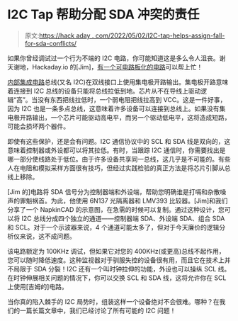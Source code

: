 # I2C Tap 帮助分配 SDA 冲突的责任

> 原文:[https://hack aday . com/2022/05/02/I2C-tap-helps-assign-fall-for-sda-conflicts/](https://hackaday.com/2022/05/02/i2c-tap-helps-assign-blame-for-sda-conflicts/)

如果你曾经调试过一个行为不端的 I2C 电路，你可能知道这是多么令人沮丧。谢天谢地，Hackaday.io 的[Jim]，[有一个可电路板化的电路](https://hackaday.io/project/185109-i2c-sda-master-sda-slave-individual-monitor-out)可以帮上忙！

[内部集成电路](https://en.wikipedia.org/wiki/I%C2%B2C)总线(又名 I2C)在双线接口上使用集电极开路输出。集电极开路意味着连接到 I2C 总线的设备只能将总线拉低到地。芯片从不在导线上驱动逻辑“高”。当没有东西把线拉低时，一个弱电阻把线拉高到 VCC。这是一件好事，因为 I2C 也是一条多点总线，这意味着许多设备可以连接到总线上。如果没有集电极开路输出，一个芯片可能驱动高电平，而另一个驱动低电平，这将造成短路，可能会损坏两个器件。

即使有这些保护，还是会有问题。I2C 通信协议中的 SCL 和 SDA 线是双向的，这意味着控制器或外设都可以将其拉低。有时，当跟踪 I2C 通信时，你需要找出是哪一部分使线路处于低位。由于许多设备共享同一总线，这几乎是不可能的。有些人在电阻和模拟采样方面很有技巧，但经过实践检验的真正方法是将芯片引脚从总线上移除。

[Jim 的]电路将 SDA 信号分为控制器端和外设端，帮助您明确谁是打嗝和杂散噪声的罪魁祸首。为此，他使用 6N137 光隔离器和 LMV393 比较器。[Jim]和我们分享了一个 NapkinCAD 的示意图，在急需的时候可以复制。通过这种设计，您可以将 I2C 总线分成四个独立的通道——控制器端 SDA、外设端 SDA、组合 SDA 和 SCL。对于一个示波器来说，4 个通道可能太多了，但对于今天廉价的逻辑分析仪来说，这不成问题。

该电路额定为 100KHz 调试，但如果它对您的 400KHz(或更高)总线不起作用，您可以随时降低速度。这种监视器对于驯服失控的设备很有用，而且它在技术上并不局限于 SDA 分裂！I2C 还有一个叫时钟拉伸的功能，外设也可以操纵 SCL 线。在时钟伸展相关问题的情况下，你可以交换 SCL 和 SDA 线，这将允许你在 SCL 上使用[吉姆的]电路。

当你真的陷入棘手的 I2C 局势时，组装这样一个设备绝对不会很难。哪种？在我们的一篇长篇文章中，我们已经讨论了所有可能的 I2C 问题！